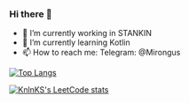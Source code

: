 ### Hi there 👋

- 🔭 I’m currently working in STANKIN
- 🌱 I’m currently learning Kotlin
- 📫 How to reach me: Telegram: @Mirongus

[![Top Langs](https://github-readme-stats.vercel.app/api/top-langs/?username=MironBano&exclude_repo=github-MironBano-Miron-Rybak-IDB-22-05&layout=compact&theme=dark)](https://github.com/anuraghazra/github-readme-stats)

[![KnlnKS's LeetCode stats](https://leetcode-stats-six.vercel.app/api?username=SweetBano&theme=dark)](https://github.com/KnlnKS/leetcode-stats)

